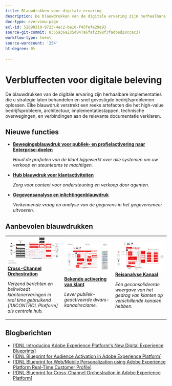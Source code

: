```yaml
---
title: Blauwdrukken voor digitale ervaring
description: De blauwdrukken van de digitale ervaring zijn herhaalbare implementaties om strategie te richten en gevestigde bedrijfsproblemen op te lossen. Ze versnellen tijd tot waarde en bieden een snelle weg naar succes.
doc-type: overview-page
exl-id: 52898310-9723-4ec2-ba10-f45fefe29e93
source-git-commit: 8355a36a235d847a6faf2398f3fadbed28ccac37
workflow-type: tm+mt
source-wordcount: '254'
ht-degree: 0%

---
```


# Verbluffecten voor digitale beleving

De blauwdrukken van de digitale ervaring zijn herhaalbare implementaties die u strategie laten behandelen en snel gevestigde bedrijfsproblemen oplossen. Elke blauwdruk verstrekt een reeks artefacten die het high-value bedrijfsprobleem, architectuur, implementatiestappen, technische overwegingen, en verbindingen aan de relevante documentatie verklaren.

<div id="recs-overview-body-1"></div>
<div id="recs-overview-body-2"></div>
<div id="recs-overview-body-3"></div>
<div id="recs-overview-body-4"></div>
<div id="recs-overview-body-5"></div>
<div id="recs-overview-body-6"></div>

## Nieuwe functies

* **[Bewegingsblauwdruk voor publiek- en profielactivering naar Enterprise-doelen](/help/blueprints/audience-activation/enterprise-destinations.md)**

   *Houd de profielen van de klant bijgewerkt over alle systemen om uw verkoop en steunteams te machtigen. &#x200B;*
* **[Hub blauwdruk voor klantactiviteiten](/help/blueprints/audience-activation/customer-activity.md)**

   *Zorg voor context voor ondersteuning en verkoop door agenten.*
* **[Gegevensanalyse en inlichtingenblauwdruk](/help/blueprints/data-insights/analysis.md)**

   *Verkennende vraag en analyse van de gegevens in het gegevensmeer uitvoeren.*

## Aanbevolen blauwdrukken

<table style="table-layout:fixed">
<tr>
  <td>
    <a href="https://experienceleague.adobe.com/docs/blueprints-learn/architecture/customer-journeys/journey-optimizer.html"><img alt="miniatuurafbeelding voor de triggated Messaging and Experience Platform Blueprint" src="customer-journeys/assets/ajo-architecture.svg" /></a>
    <div><a href="https://experienceleague.adobe.com/docs/blueprints-learn/architecture/customer-journeys/journey-optimizer.html"><strong>Cross-Channel Orchestration</strong></a></div>
    <p><em>Verzend berichten en beïnvloedt klantenervaringen in real time gebruikend [!UICONTROL Platform] als centrale hub.</em></p>
  </td>
  <td>
    <a href="/help/blueprints/audience-activation/known.md"><img alt="miniatuurafbeelding voor de bekende blauwdruk voor activering door klant" src="audience-activation/assets/known_activation.svg" /></a>
    <div><a href="/help/blueprints/audience-activation/known.md"><strong>Bekende activering van klant</strong></a></div>
    <p><em>Lever publiek-geactiveerde dwars-kanaalreclame.</em></p>
  </td>
  <td>
    <a href="https://experienceleague.adobe.com/docs/analytics-platform/using/cja-usecases/cross-channel.html?lang=en"><img alt="miniatuurafbeelding voor de blauwdruk voor gegevensconsolidatie voor Digital Behavioral" src="customer-journey-analytics/assets/CJA.svg" /></a>
    <div><a href="https://experienceleague.adobe.com/docs/analytics-platform/using/cja-usecases/cross-channel.html?lang=en"><strong>Reisanalyse Kanaal</strong></a></div>
    <p><em>Eén geconsolideerde weergave van het gedrag van klanten op verschillende kanalen hebben.</em></p>
  </td>
</tr>
</table>

## Blogberichten

* [[!DNL Introducing Adobe Experience Platform's New Digital Experience Blueprints]](https://medium.com/adobetech/introducing-adobe-experience-platforms-new-digital-experience-blueprints-93a6b5f5da7c)
* [[!DNL Blueprint for Audience Activation in Adobe Experience Platform]](https://medium.com/adobetech/a-blueprint-for-audience-activation-in-adobe-experience-platform-b2b30fae90fd)
* [[!DNL Blueprint for Web/Mobile Personalization using Adobe Experience Platform Real-Time Customer Profile]](https://medium.com/adobetech/blueprint-for-web-personalization-using-adobe-experience-platform-real-time-customer-profile-fef2ce7a4b2f)
* [[!DNL Blueprint for Cross-Channel Orchestration in Adobe Experience Platform]](https://medium.com/adobetech/blueprint-for-multi-channel-orchestration-in-adobe-experience-platform-c68317e94184)
